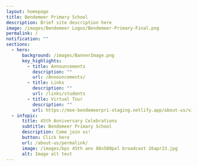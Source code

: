 ```yaml
---
layout: homepage
title: Bendemeer Primary School
description: Brief site description here
image: /images/Bendemeer Logos/Bendemeer-Primary-Final.png
permalink: /
notification: ""
sections:
  - hero:
      background: /images/BannerImage.png
      key_highlights:
        - title: Announcements
          description: ""
          url: /Announcements/
        - title: Links
          description: ""
          url: /links/students
        - title: Virtual Tour
          description: ""
          url: https://moe-bendemeerpri-staging.netlify.app/about-us/virtual-tour-of-bps
  - infopic:
      title: 45th Anniversary Celebrations
      subtitle: Bendemeer Primary School
      description: Come join us!
      button: Click here
      url: /about-us/permalink/
      image: /images/bps 45th anv 88x580pxl broadcast 26apr23.jpg
      alt: Image alt text
---
```

